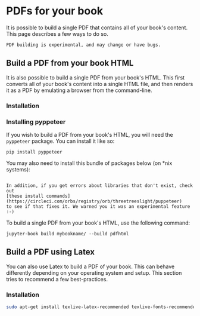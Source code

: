 # PDFs for your book

It is possible to build a single PDF that contains all of your book's content. This
page describes a few ways to do so.

```{warning}
PDF building is experimental, and may change or have bugs.
```

## Build a PDF from your book HTML

It is also possible to build a single PDF from your book's HTML. This first
converts all of your book's content into a single HTML file, and then renders
it as a PDF by emulating a browser from the command-line.

### Installation

### Installing pyppeteer

If you wish to build a PDF from your book's HTML, you will need the `pyppeteer` package.
You can install it like so:

```
pip install pyppeteer
```

You may also need to install this bundle of packages below (on *nix systems):

```{literalinclude} ../../.github/workflows/pyppeteer_reqs.txt
```

```{sidebar}
In addition, if you get errors about libraries that don't exist, check out
[these install commands](https://circleci.com/orbs/registry/orb/threetreeslight/puppeteer)
to see if that fixes it. We warned you it was an experimental feature :-)
```

To build a single PDF from your book's HTML, use the following command:

```
jupyter-book build mybookname/ --build pdfhtml
```

## Build a PDF using Latex

You can also use Latex to build a PDF of your book. This can behave differently depending on your
operating system and setup. This section tries to recommend a few best-practices.

### Installation

```bash
sudo apt-get install texlive-latex-recommended texlive-fonts-recommended texlive-latex-extra latexmk
```
